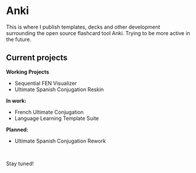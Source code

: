 # Anki

This is where I publish templates, decks and other development surrounding the open source flashcard tool Anki. Trying to be more active in the future.

## Current projects

**Working Projects**
- Sequential FEN Visualizer
- Ultimate Spanish Conjugation Reskin

**In work:**
- French Ultimate Conjugation
- Language Learning Template Suite

**Planned:**
- Ultimate Spanish Conjugation Rework

&nbsp;

Stay tuned!
